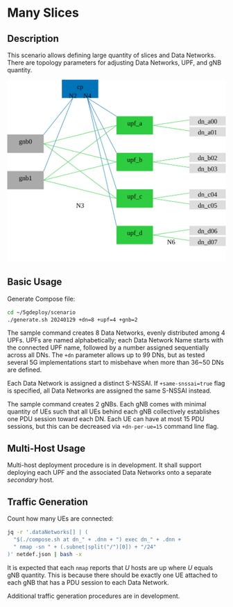 # Many Slices

## Description

This scenario allows defining large quantity of slices and Data Networks.
There are topology parameters for adjusting Data Networks, UPF, and gNB quantity.

![topology diagram](topo.svg)

## Basic Usage

Generate Compose file:

```bash
cd ~/5gdeploy/scenario
./generate.sh 20240129 +dn=8 +upf=4 +gnb=2
```

The sample command creates 8 Data Networks, evenly distributed among 4 UPFs.
UPFs are named alphabetically; each Data Network Name starts with the connected UPF name, followed by a number assigned sequentially across all DNs.
The `+dn` parameter allows up to 99 DNs, but as tested several 5G implementations start to misbehave when more than 36~50 DNs are defined.

Each Data Network is assigned a distinct S-NSSAI.
If `+same-snssai=true` flag is specified, all Data Networks are assigned the same S-NSSAI instead.

The sample command creates 2 gNBs.
Each gNB comes with minimal quantity of UEs such that all UEs behind each gNB collectively establishes one PDU session toward each DN.
Each UE can have at most 15 PDU sessions, but this can be decreased via `+dn-per-ue=15` command line flag.

## Multi-Host Usage

Multi-host deployment procedure is in development.
It shall support deploying each UPF and the associated Data Networks onto a separate *secondary* host.

## Traffic Generation

Count how many UEs are connected:

```bash
jq -r '.dataNetworks[] | (
  "$(./compose.sh at dn_" + .dnn + ") exec dn_" + .dnn +
  " nmap -sn " + (.subnet|split("/")[0]) + "/24"
)' netdef.json | bash -x
```

It is expected that each `nmap` reports that *U* hosts are up where *U* equals gNB quantity.
This is because there should be exactly one UE attached to each gNB that has a PDU session to each Data Network.

Additional traffic generation procedures are in development.
